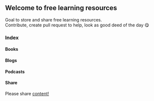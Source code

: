 ## Welcome to free learning resources

Goal to store and share free learning resources. \
Contribute, create pull request to help, look as good deed of the day :yum:

### Index

#### Books
#### Blogs
#### Podcasts

#### Share 
Please share [content!](https://github.com/doubleClickOnline/learning-resources)

